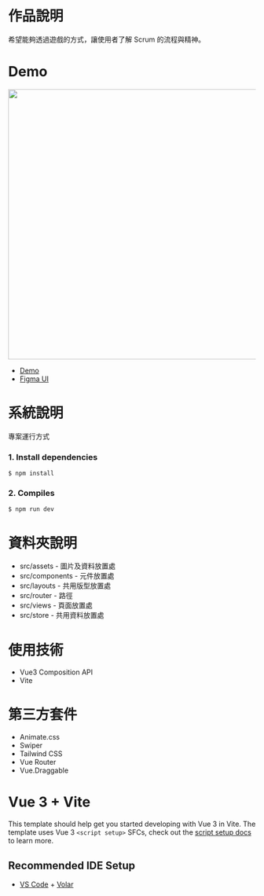 # 作品說明

希望能夠透過遊戲的方式，讓使用者了解 Scrum 的流程與精神。

# Demo
<img src="https://user-images.githubusercontent.com/39983900/204180882-cd03a75c-7c25-4820-b90c-41f2f451e824.png" style="width:550px;height:auto;"/>

- [Demo](https://f2e-scrum-qz2dn6nj3-bravakaikai.vercel.app/)
- [Figma UI](https://www.figma.com/file/TqJsCQrLU4k4MRkZRg3R8a/Thef2e-Scrum%E6%96%B0%E6%89%8B%E6%9D%91-%E0%B8%85-%D5%9E%E2%80%A2%EF%BB%8C%E2%80%A2%D5%9E-%E0%B8%85?node-id=756%3A1639&t=AF2gIbkbMwXgKBxL-0)

# 系統說明

專案運行方式

### 1. Install dependencies
```
$ npm install
```

### 2. Compiles
```
$ npm run dev
```

# 資料夾說明

- src/assets - 圖片及資料放置處
- src/components - 元件放置處
- src/layouts - 共用版型放置處
- src/router - 路徑
- src/views - 頁面放置處
- src/store - 共用資料放置處

# 使用技術

- Vue3 Composition API 
- Vite

# 第三方套件

- Animate.css
- Swiper
- Tailwind CSS
- Vue Router
- Vue.Draggable

# Vue 3 + Vite

This template should help get you started developing with Vue 3 in Vite. The template uses Vue 3 `<script setup>` SFCs, check out the [script setup docs](https://v3.vuejs.org/api/sfc-script-setup.html#sfc-script-setup) to learn more.

## Recommended IDE Setup

- [VS Code](https://code.visualstudio.com/) + [Volar](https://marketplace.visualstudio.com/items?itemName=Vue.volar)
